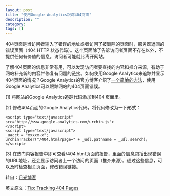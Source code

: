 ```yaml
---
layout: post
title: "使用Google Analytics跟踪404页面"
description: ""
category:
tags: []
---
```


404页面是当访问者输入了错误的地址或者访问了被删除的页面时，服务器返回的错误页面（404 HTTP 状态代码）。这个页面除了告诉访问者页面不存在以外，不提供任何有价值的信息。访问者可能就此离开网站。

了解404页面的信息非常有用，可以发现访问者要查找的内容和推介来源，有助于网站补充新的内容并修复有问题的链接。如何使用Google Analytics来追踪并显示404页面的情况？Google Analytics的官方博客介绍了[一个简单的方法](http://analytics.blogspot.com/2006/09/tip-tracking-404-pages.html)，使用Google Analytics可以跟踪网站的404页面错误。

(1) 将网站的Google Analytics追踪代码添加到404 页面里。

(2) 修改404页面的Google Analytics代码，将代码修改为一下形式：

	<script type="text/javascript"
	src="http://www.google-analytics.com/urchin.js">
	</script>
	<script type="text/javascript">
	_uacct = "xxxxx-x";
	urchinTracker("/404.html?page=" + _udl.pathname + _udl.search);
	</script>

(3) 在热门内容报告中即可查看/404.html页面的报告，里面的信息包括出现错误的URL地址，还会显示访问者上一个访问的页面（推介来源）。通过这些信息，可以及时检查相关页面，修改错误链接。

转自：[月光博客](http://www.williamlong.info/archives/2699.html)

英文原文：[Tip: Tracking 404 Pages](http://analytics.blogspot.com/2006/09/tip-tracking-404-pages.html)
